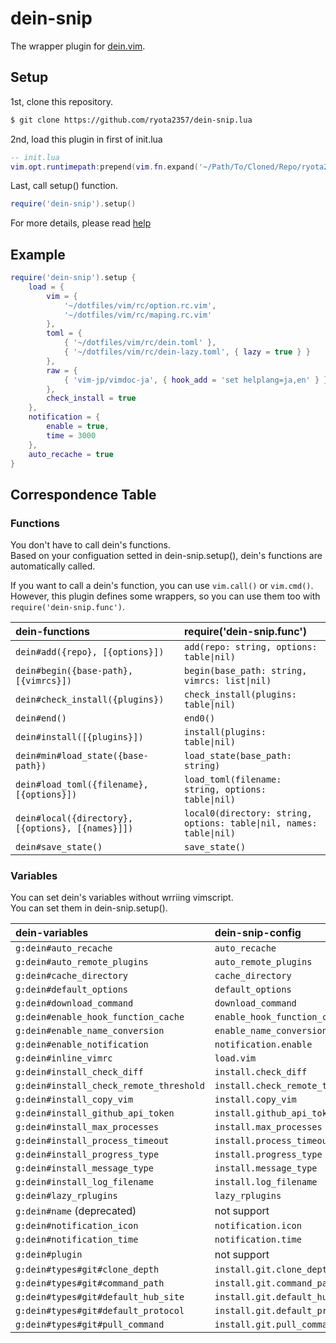 # dein-snip

The wrapper plugin for [dein.vim](https://github.com/Shougo/dein.vim).

## Setup

1st, clone this repository.

```sh
$ git clone https://github.com/ryota2357/dein-snip.lua
```

2nd, load this plugin in first of init.lua

```lua
-- init.lua
vim.opt.runtimepath:prepend(vim.fn.expand('~/Path/To/Cloned/Repo/ryota2357/dein-snip.lua'))
```

Last, call setup() function.

```lua
require('dein-snip').setup()
```

For more details, please read [help](doc/dein-snip.txt)

## Example

```lua
require('dein-snip').setup {
    load = {
        vim = {
            '~/dotfiles/vim/rc/option.rc.vim',
            '~/dotfiles/vim/rc/maping.rc.vim'
        },
        toml = {
            { '~/dotfiles/vim/rc/dein.toml' },
            { '~/dotfiles/vim/rc/dein-lazy.toml', { lazy = true } }
        },
        raw = {
            { 'vim-jp/vimdoc-ja', { hook_add = 'set helplang=ja,en' } }
        },
        check_install = true
    },
    notification = {
        enable = true,
        time = 3000
    },
    auto_recache = true
}
```

## Correspondence Table

### Functions

You don't have to call dein's functions.  
Based on your configuation setted in dein-snip.setup(), dein's functions are automatically called.

If you want to call a dein's function, you can use `vim.call()` or `vim.cmd()`.  
However, this plugin defines some wrappers, so you can use them too with `require('dein-snip.func')`.

| dein-functions                                    | require('dein-snip.func')                                           |
| :------------------------------------------------ | :------------------------------------------------------------------ |
| `dein#add({repo}, [{options}])`                   | `add(repo: string, options: table\|nil)`                            |
| `dein#begin({base-path}, [{vimrcs}])`             | `begin(base_path: string, vimrcs: list\|nil)`                       |
| `dein#check_install({plugins})`                   | `check_install(plugins: table\|nil)`                                |
| `dein#end()`                                      | `end0()`                                                            |
| `dein#install([{plugins}])`                       | `install(plugins: table\|nil)`                                      |
| `dein#min#load_state({base-path})`                | `load_state(base_path: string)`                                     |
| `dein#load_toml({filename}, [{options}])`         | `load_toml(filename: string, options: table\|nil)`                  |
| `dein#local({directory}, [{options}, [{names}]])` | `local0(directory: string, options: table\|nil, names: table\|nil)` |
| `dein#save_state()`                               | `save_state()`                                                      |

### Variables

You can set dein's variables without wrriing vimscript.  
You can set them in dein-snip.setup().

| dein-variables                          | dein-snip-config                 |
| :-------------------------------------- | :------------------------------- |
| `g:dein#auto_recache`                   | `auto_recache`                   |
| `g:dein#auto_remote_plugins`            | `auto_remote_plugins`            |
| `g:dein#cache_directory`                | `cache_directory`                |
| `g:dein#default_options`                | `default_options`                |
| `g:dein#download_command`               | `download_command`               |
| `g:dein#enable_hook_function_cache`     | `enable_hook_function_cache`     |
| `g:dein#enable_name_conversion`         | `enable_name_conversion`         |
| `g:dein#enable_notification`            | `notification.enable`            |
| `g:dein#inline_vimrc`                   | `load.vim`                       |
| `g:dein#install_check_diff`             | `install.check_diff`             |
| `g:dein#install_check_remote_threshold` | `install.check_remote_threshold` |
| `g:dein#install_copy_vim`               | `install.copy_vim`               |
| `g:dein#install_github_api_token`       | `install.github_api_token`       |
| `g:dein#install_max_processes`          | `install.max_processes`          |
| `g:dein#install_process_timeout`        | `install.process_timeout`        |
| `g:dein#install_progress_type`          | `install.progress_type`          |
| `g:dein#install_message_type`           | `install.message_type`           |
| `g:dein#install_log_filename`           | `install.log_filename`           |
| `g:dein#lazy_rplugins`                  | `lazy_rplugins`                  |
| `g:dein#name` (deprecated)              | not support                      |
| `g:dein#notification_icon`              | `notification.icon`              |
| `g:dein#notification_time`              | `notification.time`              |
| `g:dein#plugin`                         | not support                      |
| `g:dein#types#git#clone_depth`          | `install.git.clone_depth`        |
| `g:dein#types#git#command_path`         | `install.git.command_path`       |
| `g:dein#types#git#default_hub_site`     | `install.git.default_hub_site`   |
| `g:dein#types#git#default_protocol`     | `install.git.default_protocol`   |
| `g:dein#types#git#pull_command`         | `install.git.pull_command`       |
